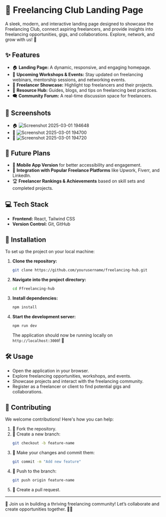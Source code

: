 # 🌟 Freelancing Club Landing Page

A sleek, modern, and interactive landing page designed to showcase the Freelancing Club, connect aspiring freelancers, and provide insights into freelancing opportunities, gigs, and collaborations. Explore, network, and grow with us! 🚀

## ✨ Features
- 🏠 **Landing Page:** A dynamic, responsive, and engaging homepage.
- 📅 **Upcoming Workshops & Events:** Stay updated on freelancing webinars, mentorship sessions, and networking events.
- 💼 **Freelancer Showcase:** Highlight top freelancers and their projects.
- 🔗 **Resource Hub:** Guides, blogs, and tips on freelancing best practices.
- 🗨️ **Community Forum:** A real-time discussion space for freelancers.

## 📸 Screenshots
- 🏠 ![Screenshot 2025-03-01 194648](https://github.com/user-attachments/assets/b89c44ce-0284-4767-9649-e6a8ba9968b8)
- 📅 ![Screenshot 2025-03-01 194700](https://github.com/user-attachments/assets/d8719dd8-6778-4919-9e59-d99c3502e34a)
- 💼 ![Screenshot 2025-03-01 194720](https://github.com/user-attachments/assets/bb5c4268-1ad5-4217-ba8d-70214bdf32cb)

## 🌟 Future Plans
- 📱 **Mobile App Version** for better accessibility and engagement.
- 🔗 **Integration with Popular Freelance Platforms** like Upwork, Fiverr, and LinkedIn.
- 🏆 **Freelancer Rankings & Achievements** based on skill sets and completed projects.

## 💻 Tech Stack
- **Frontend:** React, Tailwind CSS
- **Version Control:** Git, GitHub

## 🚀 Installation
To set up the project on your local machine:

1. **Clone the repository:**
   ```bash
   git clone https://github.com/yourusername/freelancing-hub.git
   ```
2. **Navigate into the project directory:**
   ```bash
   cd Ffreelancing-hub
   ```
3. **Install dependencies:**
   ```bash
   npm install
   ```
4. **Start the development server:**
   ```bash
   npm run dev
   ```
   The application should now be running locally on `http://localhost:3000`! 🎉

## 🛠 Usage
- Open the application in your browser.
- Explore freelancing opportunities, workshops, and events.
- Showcase projects and interact with the freelancing community.
- Register as a freelancer or client to find potential gigs and collaborations.

## 🤝 Contributing
We welcome contributions! Here's how you can help:

1. 🍴 Fork the repository.
2. 🌿 Create a new branch:
   ```bash
   git checkout -b feature-name
   ```
3. 📝 Make your changes and commit them:
   ```bash
   git commit -m "Add new feature"
   ```
4. 🔄 Push to the branch:
   ```bash
   git push origin feature-name
   ```
5. 📢 Create a pull request.

---

🚀 Join us in building a thriving freelancing community! Let’s collaborate and create opportunities together. 💼✨

